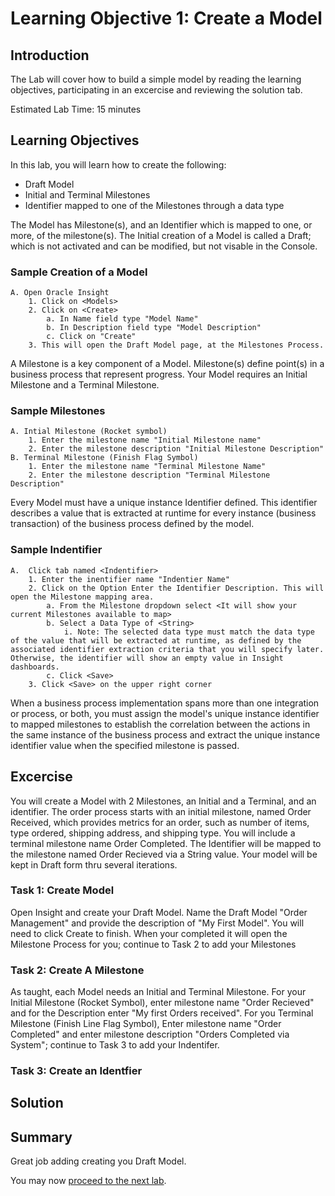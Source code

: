 # Learning Objective 1: Create a Model

## Introduction
The Lab will cover how to build a simple model by reading the learning objectives, participating in an excercise and reviewing the solution tab.

Estimated Lab Time: 15 minutes


## Learning Objectives
In this lab, you will learn how to create the following:
- Draft Model
- Initial and Terminal Milestones
- Identifier mapped to one of the Milestones through a data type

The Model has Milestone(s), and an Identifier which is mapped to one, or more, of the milestone(s). The Initial creation of a Model is called a Draft; which is not activated and can be modified, but not visable in the Console.
### Sample Creation of a Model

    A. Open Oracle Insight
        1. Click on <Models>
        2. Click on <Create>
            a. In Name field type "Model Name"
            b. In Description field type "Model Description" 
            c. Click on "Create"
        3. This will open the Draft Model page, at the Milestones Process.

A Milestone is a key component of a Model. Milestone(s) define point(s) in a business process that represent progress. Your Model requires an Initial Milestone and a Terminal Milestone. <br />
### Sample Milestones

    A. Intial Milestone (Rocket symbol) 
        1. Enter the milestone name "Initial Milestone name"
        2. Enter the milestone description "Initial Milestone Description"
    B. Terminal Milestone (Finish Flag Symbol)
        1. Enter the milestone name "Terminal Milestone Name"
        2. Enter the milestone description "Terminal Milestone Description"

Every Model must have a unique instance Identifier defined. This identifier describes a value that is extracted at runtime for every instance (business transaction) of the business process defined by the model. <br />
### Sample Indentifier

    A.  Click tab named <Indentifier>
        1. Enter the inentifier name "Indentier Name"
        2. Click on the Option Enter the Identifier Description. This will open the Milestone mapping area.
            a. From the Milestone dropdown select <It will show your current Milestones available to map>
            b. Select a Data Type of <String>
                i. Note: The selected data type must match the data type of the value that will be extracted at runtime, as defined by the associated identifier extraction criteria that you will specify later. Otherwise, the identifier will show an empty value in Insight dashboards.
            c. Click <Save>
        3. Click <Save> on the upper right corner

When a business process implementation spans more than one integration or process, or both, you must assign the model's unique instance identifier to mapped milestones to establish the correlation between the actions in the same instance of the business process and extract the unique instance identifier value when the specified milestone is passed. <br />

## Excercise
 You will create a Model with 2 Milestones, an Initial and a Terminal, and an identifier. The order process starts with an initial milestone, named Order Received, which provides metrics for an order, such as number of items, type ordered, shipping address, and shipping type. You will include a terminal milestone name Order Completed. The Identifier will be mapped to the milestone named Order Recieved via a String value. Your model will be kept in Draft form thru several iterations. 

### Task 1: Create Model
Open Insight and create your Draft Model. Name the Draft Model "Order Management" and provide the description of "My First Model". You will need to click Create to finish. When your completed it will open the Milestone Process for you; continue to Task 2 to add your Milestones
     
### Task 2: Create A Milestone
As taught, each Model needs an Initial and Terminal Milestone. For your Initial Milestone (Rocket Symbol), enter milestone name "Order Recieved" and for the Description enter "My first Orders received". For you Terminal Milestone (Finish Line Flag Symbol), Enter milestone name "Order Completed" and enter milestone description "Orders Completed via System"; continue to Task 3 to add your Indentifer.
    
### Task 3: Create an Identfier


## Solution



## Summary
Great job adding creating you Draft Model.<br />

You may now [proceed to the next lab](#next).
